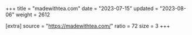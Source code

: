+++
title = "madewithtea.com"
date = "2023-07-15"
updated = "2023-08-06"
weight = 2612

[extra]
source = "https://madewithtea.com/"
ratio = 72
size = 3
+++
